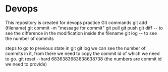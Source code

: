 # Devops
This repository is created for devops practice
Git commands
git add (filename) 
git commit -m "message for commit"
git pull
git push
git diff   -- to see the difference in the modification inside the filename
git log  -- to see the number of commits 

steps to go to previous state in git
git log 
we can see the number of commits in it, from there we need to copy the commit id of which we need to go.
git reset --hard 6836383683638638738 (the numbers are commit id we need to provide)